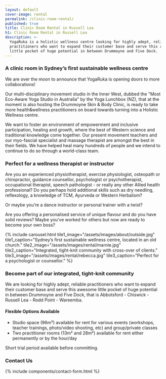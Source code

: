 ```yaml
---
layout: default
cover-image: rental
permalink: /clinic-room-rental/
published: true
title: Clinic Room Rental in Russell Lea
h1: Clinic Room Rental in Russell Lea
description: >-
  YogaRuka is a holistic wellness centre looking for highly adept, reliable
  practitioners who want to expand their customer base and serve this awesome
  little pocket of huge potential in between Drummoyne and Five Dock.
---
```


<section markdown="1" class="Longform Longform--blogpost">

### A clinic room in Sydney’s first sustainable wellness centre

We are over the moon to announce that YogaRuka is opening doors to more collaborations! 

Our multi-disciplinary movement studio in the Inner West, dubbed the "Most Eco-Aware Yoga Studio in Australia" by the Yoga Lunchbox (NZ), that at the moment is also hosting the Drummoyne Skin & Body Clinic, is ready to take more health&wellness practitioners on board towards turning into a Holistic Wellness centre.  

We want to foster an environment of empowerment and inclusive participation, healing and growth, where the best of Western science and traditional knowledge come together. Our present movement teachers and our myo-fascial specialist and massage therapist are amongst the best in their fields. We have helped heal many hundreds of people and we intend to continue to do so through a world-class team.

### Perfect for a wellness therapist or instructor

Are you an experienced physiotherapist, exercise physiologist, osteopath or chiropractor, guidance counsellor, psychologist or psychotherapist, occupational therapist, speech pathologist - or really any other Allied health professional? Do you perhaps hold additional skills such as dry needling, reflexology, a knowledge of TCM, Ayurveda or Western Herbalism? 

Or maybe you’re a dance instructor or personal trainer with a twist? 

Are you offering a personalised service of unique flavour and do you have solid reviews? Maybe you’ve worked for others but now are ready to become your own boss?   
</section>

<section id="studio">
  {% include carousel.html tile1_image="/assets/images/about/outside.jpg" tile1_caption="Sydney’s first sustainable wellness centre, located in an old church." tile2_image="/assets/images/rental/marnie.jpg"  tile2_caption="Integrated, tight-knit community with cross-over of clients." tile3_image="/assets/images/rental/rebecca.jpg" tile3_caption="Perfect for a psychologist or counsellor." %}
</section>

<section markdown="1" class="Longform Longform--blogpost">

### Become part of our integrated, tight-knit community

We are looking for highly adept, reliable practitioners who want to expand their customer base and serve this awesome little pocket of huge potential in between Drummoyne and Five Dock, that is Abbotsford - Chiswick - Russell Lea - Rodd Point - Wareemba. 

#### Flexible Options Available

- Studio space (96m²) available for rent for various events (workshops, teacher trainings, photo/video shooting, etc) and group/private classes
- Two practitioner rooms (13m² and 28m²) available for rent either permanently or by the hour/day

Short trial period available before committing.

### Contact Us

<div class="m-top--md">
  {% include components/contact-form.html %}
</div>
</section>
